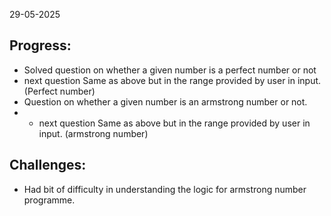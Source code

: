 29-05-2025

## Progress:
* Solved question on whether a given number is a perfect number or not
* next question Same as above but in the range provided by user in input. (Perfect number)
* Question on whether a given number is an armstrong number or not.
* * next question Same as above but in the range provided by user in input. (armstrong number)

## Challenges:
* Had bit of difficulty in understanding the logic for armstrong number programme.


